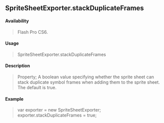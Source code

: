 ## SpriteSheetExporter.stackDuplicateFrames

#### Availability

> Flash Pro CS6.

#### Usage

> SpriteSheetExporter.stackDuplicateFrames

#### Description

> Property; A boolean value specifying whether the sprite sheet can stack duplicate symbol frames when adding them to the sprite sheet. The default is true.

#### Example

> var exporter = new SpriteSheetExporter; exporter.stackDuplicateFrames = true;
